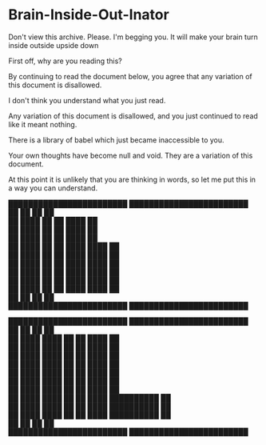# Brain-Inside-Out-Inator
Don't view this archive. Please. I'm begging you. It will make your brain turn inside outside upside down


First off, why are you reading this?

By continuing to read the document below, you agree that any variation of this document is disallowed. 

I don't think you understand what you just read.

Any variation of this document is disallowed, and you just continued to read like it meant nothing.

There is a library of babel which just became inaccessible to you.

Your own thoughts have become null and void. They are a variation of this document.

At this point it is unlikely that you are thinking in words, so let me put this in a way you can understand.

                                                      
  ████████████████████████  ████████████████████████  
  ██                    ██  ██                    ██  
  ██  ████              ██  ██  ████              ██  
  ██  ████              ██  ██  ████              ██  
  ██  ████              ██  ██  ████              ██  
  ██  ████              ██  ██  ████        ████  ██  
  ██  ████              ██  ██  ████        ████  ██  
  ██  ████              ██  ██  ████        ████  ██  
  ██  ████              ██  ██  ████        ████  ██  
  ██  ████              ██  ██  ████        ████  ██  
  ██  ████              ██  ██  ████        ████  ██  
  ██                    ██  ██                    ██  
  ████████████████████████  ████████████████████████  
                                                      
  ████████████████████████  ████████████████████████  
  ██                    ██  ██                    ██  
  ██  ████        ████  ██  ██  ████              ██  
  ██  ████        ████  ██  ██  ████              ██  
  ██  ████        ████  ██  ██  ████              ██  
  ██  ████        ████  ██  ██  ████              ██  
  ██  ████        ████  ██  ██  ████              ██  
  ██  ████        ████  ██  ██  ████              ██  
  ██  ████        ████  ██  ██  ████              ██  
  ██  ████        ████  ██  ██  ████  ██████████  ██  
  ██  ████        ████  ██  ██  ████  ██████████  ██  
  ██  ████        ████  ██  ██  ████  ██████████  ██  
  ██                    ██  ██                    ██  
  ████████████████████████  ████████████████████████  
                                                      
